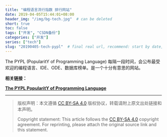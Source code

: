 ```yaml
---
title: "编程语言流行指数 排行网站"
date: 2019-04-05T15:44:01+08:00
header_img: "/img/bg-tech.jpg"  # can be deleted
short: true
toc: false
tags: ["开发", "CSDN备份"]
categories: ["开发"]
series: ["tech"]
slug: "20190405-tech-pypl"  # final real url, recommend: start by date, follow lower case words with hyphen splitter. E.g., `20230316-text-title`
---
```


The PYPL (PopularitY of Programming Language) 每隔一段时间，会公布最受欢迎的编程语言、IDE、ODE、数据库榜单。是一个十分有意思的网站。

**相关链接：**

**[The PYPL PopularitY of Programming Language](http://pypl.github.io/PYPL.html)**


---

> 版权声明：本文遵循 [CC BY-SA 4.0](https://creativecommons.org/licenses/by-sa/4.0/deed.zh) 版权协议，转载请附上原文出处链接和本声明。
>
> Copyright statement: This article follows the [CC BY-SA 4.0](https://creativecommons.org/licenses/by-sa/4.0/deed.en) copyright agreement. For reprinting, please attach the original source link and this statement.
